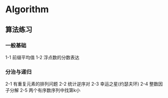 # Algorithm
算法练习
---
### 一般基础

1-1 前缀平均值
1-2 浮点数的分数表达

###  分治与递归

2-1 有重复元素的排列问题
2-2 统计逆序对
2-3 幸运之星(约瑟夫环)
2-4 整数因子分解
2-5 两个有序数序列中找第k小